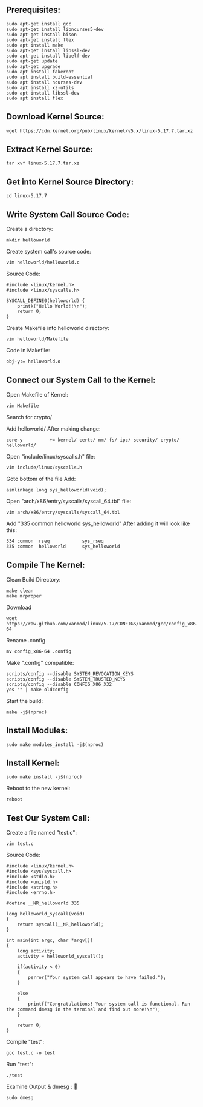 ## Prerequisites:
```
sudo apt-get install gcc
sudo apt-get install libncurses5-dev
sudo apt-get install bison
sudo apt-get install flex
sudo apt install make
sudo apt-get install libssl-dev
sudo apt-get install libelf-dev
sudo apt-get update
sudo apt-get upgrade
sudo apt install fakeroot
sudo apt install build-essential
sudo apt install ncurses-dev
sudo apt install xz-utils
sudo apt install libssl-dev
sudo apt install flex
```
## Download Kernel Source:
````
wget https://cdn.kernel.org/pub/linux/kernel/v5.x/linux-5.17.7.tar.xz
````
## Extract Kernel Source:
````
tar xvf linux-5.17.7.tar.xz
````
## Get into Kernel Source Directory:
````
cd linux-5.17.7
````
## Write System Call Source Code:

Create a directory:
````
mkdir helloworld
````
Create system call's source code:
````
vim helloworld/helloworld.c
````
Source Code:
````
#include <linux/kernel.h>
#include <linux/syscalls.h>

SYSCALL_DEFINE0(helloworld) {
	printk("Hello World!!\n");
	return 0;
}
````
Create Makefile into helloworld directory:
````
vim helloworld/Makefile
````
Code in Makefile:
````
obj-y:= helloworld.o
````
## Connect our System Call to the Kernel: 
Open Makefile of Kernel:
````
vim Makefile
````
Search for crypto/

Add helloworld/
After making change:
````
core-y			+= kernel/ certs/ mm/ fs/ ipc/ security/ crypto/ helloworld/
````
Open "include/linux/syscalls.h" file:
````
vim include/linux/syscalls.h
````
Goto bottom of the file
Add:
````
asmlinkage long sys_helloworld(void);
````
Open "arch/x86/entry/syscalls/syscall_64.tbl" file:
````
vim arch/x86/entry/syscalls/syscall_64.tbl
````
Add "335 common helloworld sys_helloworld"
After adding it will look like this:
````
334	common	rseq			sys_rseq
335	common	helloworld		sys_helloworld
````
## Compile The Kernel:
Clean Build Directory:
````
make clean
make mrproper
````
Download 
````
wget https://raw.github.com/xanmod/linux/5.17/CONFIGS/xanmod/gcc/config_x86-64
````
Rename .config
````
mv config_x86-64 .config
````
Make ".config" compatible:
````
scripts/config --disable SYSTEM_REVOCATION_KEYS
scripts/config --disable SYSTEM_TRUSTED_KEYS
scripts/config --disable CONFIG_X86_X32
yes "" | make oldconfig
````
Start the build:
````
make -j$(nproc)
````
## Install Modules:
````
sudo make modules_install -j$(nproc)
````
## Install Kernel:
````
sudo make install -j$(nproc)
````
Reboot to the new kernel:
````
reboot
````
## Test Our System Call:
Create a file named "test.c":
````
vim test.c
````
Source Code:
````
#include <linux/kernel.h>
#include <sys/syscall.h>
#include <stdio.h>
#include <unistd.h>
#include <string.h>
#include <errno.h>

#define __NR_helloworld 335

long helloworld_syscall(void)
{
    return syscall(__NR_helloworld);
}

int main(int argc, char *argv[])
{
    long activity;
    activity = helloworld_syscall();

    if(activity < 0)
    {
        perror("Your system call appears to have failed.");
    }

    else
    {
        printf("Congratulations! Your system call is functional. Run the command dmesg in the terminal and find out more!\n");
    }

    return 0;
}
````
Compile "test":
````
gcc test.c -o test
````
Run "test":
````
./test
````
Examine Output & dmesg : :smiling_face_with_three_hearts:
````
sudo dmesg
````
